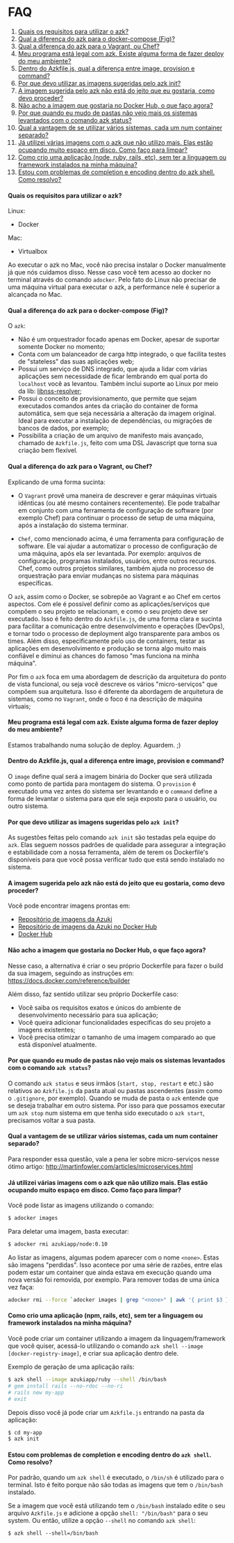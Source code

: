 # FAQ

1. [Quais os requisitos para utilizar o azk?](README.html#quais-os-requisitos-para-utilizar-o-azk)
1. [Qual a diferença do azk para o docker-compose (Fig)?](README.html#qual-a-diferena-do-azk-para-o-docker-compose-fig)
1. [Qual a diferença do azk para o Vagrant, ou Chef?](README.html#qual-a-diferena-do-azk-para-o-vagrant-ou-chef)
1. [Meu programa está legal com azk. Existe alguma forma de fazer deploy do meu ambiente?](README.html#meu-programa-est-legal-com-azk-existe-alguma-forma-de-fazer-deploy-do-meu-ambiente)
1. [Dentro do Azkfile.js, qual a diferença entre image, provision e command?](README.html#dentro-do-azkfilejs-qual-a-diferena-entre-image-provision-e-command)
1. [Por que devo utilizar as imagens sugeridas pelo azk init?](README.html#por-que-devo-utilizar-as-imagens-sugeridas-pelo-azk-init)
1. [A imagem sugerida pelo azk não está do jeito que eu gostaria, como devo proceder?](README.html#a-imagem-sugerida-pelo-azk-no-est-do-jeito-que-eu-gostaria-como-devo-proceder)
1. [Não acho a imagem que gostaria no Docker Hub, o que faço agora?](README.html#no-acho-a-imagem-que-gostaria-no-docker-hub-o-que-fao-agora)
1. [Por que quando eu mudo de pastas não vejo mais os sistemas levantados com o comando azk status?](README.html#por-que-quando-eu-mudo-de-pastas-no-vejo-mais-os-sistemas-levantados-com-o-comando-azk-status)
1. [Qual a vantagem de se utilizar vários sistemas, cada um num container separado?](README.html#qual-a-vantagem-de-se-utilizar-vrios-sistemas-cada-um-num-container-separado)
1. [Já utilizei várias imagens com o azk que não utilizo mais. Elas estão ocupando muito espaço em disco. Como faço para limpar?](README.html#j-utilizei-vrias-imagens-com-o-azk-que-no-utilizo-mais-elas-esto-ocupando-muito-espao-em-disco-como-fao-para-limpar)
1. [Como crio uma aplicação (node, ruby, rails, etc), sem ter a linguagem ou framework instalados na minha máquina?](README.html#como-crio-uma-aplicao-node-ruby-rails-etc-sem-ter-a-linguagem-ou-framework-instalados-na-minha-mquina)
1. [Estou com problemas de completion e encoding dentro do azk shell. Como resolvo?](README.html#estou-com-problemas-de-completion-e-encoding-dentro-do-azk-shell-como-resolvo)

#### Quais os requisitos para utilizar o azk?

Linux:
- Docker

Mac:
- Virtualbox

Ao executar o azk no Mac, você não precisa instalar o Docker manualmente já que nós cuidamos disso. Nesse caso você tem acesso ao docker no terminal através do comando `adocker`. Pelo fato do Linux não precisar de uma máquina virtual para executar o azk, a performance nele é superior a alcançada no Mac.

#### Qual a diferença do azk para o docker-compose (Fig)?

O `azk`:

- Não é um orquestrador focado apenas em Docker, apesar de suportar somente Docker no momento;
- Conta com um balanceador de carga http integrado, o que facilita testes de "stateless" das suas aplicações web;
- Possui um serviço de DNS integrado, que ajuda a lidar com várias aplicações sem necessidade de ficar lembrando em qual porta do `localhost` você as levantou. Também inclui suporte ao Linux por meio da lib: [libnss-resolver](https://github.com/azukiapp/libnss-resolver);
- Possui o conceito de provisionamento, que permite que sejam executados comandos antes da criação do container de forma automática, sem que seja necessária a alteração da imagem original. Ideal para executar a instalação de dependências, ou migrações de bancos de dados, por exemplo;
- Possibilita a criação de um arquivo de manifesto mais avançado, chamado de `Azkfile.js`, feito com uma DSL Javascript que torna sua criação bem flexível.

#### Qual a diferença do azk para o Vagrant, ou Chef?

Explicando de uma forma sucinta:

- O `Vagrant` provê uma maneira de descrever e gerar máquinas virtuais idênticas (ou até mesmo containers recentemente). Ele pode trabalhar em conjunto com uma ferramenta de configuração de software (por exemplo Chef) para continuar o processo de setup de uma máquina, após a instalação do sistema terminar.

- `Chef`, como mencionado acima, é uma ferramenta para configuração de software. Ele vai ajudar a automatizar o processo de configuração de uma máquina, após ela ser levantada. Por exemplo: arquivos de configuração, programas instalados, usuários, entre outros recursos. Chef, como outros projetos similares, também ajuda no processo de orquestração para enviar mudanças no sistema para máquinas específicas.

O `azk`, assim como o Docker, se sobrepõe ao Vagrant e ao Chef em certos aspectos. Com ele é possível definir como as aplicações/serviços que compõem o seu projeto se relacionam, e como o seu projeto deve ser executado. Isso é feito dentro do `Azkfile.js`, de uma forma clara e sucinta para facilitar a comunicação entre desenvolvimento e operações (DevOps), e tornar todo o processo de deployment algo transparente para ambos os times. Além disso, especificamente pelo uso de containers, testar as aplicações em desenvolvimento e produção se torna algo muito mais confiável e diminui as chances do famoso "mas funciona na minha máquina".

Por fim o `azk` foca em uma abordagem de descrição da arquitetura do ponto de vista funcional, ou seja você descreve os vários "micro-serviços" que compõem sua arquitetura. Isso é diferente da abordagem de arquitetura de sistemas, como no `Vagrant`, onde o foco é na descrição de máquina virtuais;

#### Meu programa está legal com azk. Existe alguma forma de fazer deploy do meu ambiente?

Estamos trabalhando numa solução de deploy. Aguardem. ;)

#### Dentro do Azkfile.js, qual a diferença entre image, provision e command?

O `image` define qual será a imagem binária do Docker que será utilizada como ponto de partida para montagem do sistema. O `provision` é executado uma vez antes do sistema ser levantando e o `command` define a forma de levantar o sistema para que ele seja exposto para o usuário, ou outro sistema.

#### Por que devo utilizar as imagens sugeridas pelo `azk init`?

As sugestões feitas pelo comando `azk init` são testadas pela equipe do `azk`. Elas seguem nossos padrões de qualidade para assegurar a integração e estabilidade com a nossa ferramenta, além de terem os Dockerfile's disponíveis para que você possa verificar tudo que está sendo instalado no sistema.

#### A imagem sugerida pelo azk não está do jeito que eu gostaria, como devo proceder?

Você pode encontrar imagens prontas em:
- [Repositório de imagens da Azuki](http://images.azk.io/)
- [Repositório de imagens da Azuki no Docker Hub](https://registry.hub.docker.com/u/azukiapp)
- [Docker Hub](https://registry.hub.docker.com/)

#### Não acho a imagem que gostaria no Docker Hub, o que faço agora?

Nesse caso, a alternativa é criar o seu próprio Dockerfile para fazer o build da sua imagem, seguindo as instruções em:  https://docs.docker.com/reference/builder

Além disso, faz sentido utilizar seu próprio Dockerfile caso:

- Você saiba os requisitos exatos e únicos do ambiente de desenvolvimento necessário para sua aplicação;
- Você queira adicionar funcionalidades específicas do seu projeto a imagens existentes;
- Você precisa otimizar o tamanho de uma imagem comparado ao que está disponível atualmente.

#### Por que quando eu mudo de pastas não vejo mais os sistemas levantados com o comando `azk status`?

O comando `azk status` e seus irmãos (`start, stop, restart` e etc.) são relativos ao `Azkfile.js` da pasta atual ou pastas ascendentes (assim como o `.gitignore`, por exemplo). Quando se muda de pasta o `azk` entende que se deseja trabalhar em outro sistema. Por isso para que possamos executar um `azk stop` num sistema em que tenha sido executado o `azk start`, precisamos voltar a sua pasta.

#### Qual a vantagem de se utilizar vários sistemas, cada um num container separado?

Para responder essa questão, vale a pena ler sobre micro-serviços nesse ótimo artigo: http://martinfowler.com/articles/microservices.html

#### Já utilizei várias imagens com o azk que não utilizo mais. Elas estão ocupando muito espaço em disco. Como faço para limpar?

Você pode listar as imagens utilizando o comando:

```sh
$ adocker images
```

Para deletar uma imagem, basta executar:

```sh
$ adocker rmi azukiapp/node:0.10
```

Ao listar as imagens, algumas podem aparecer com o nome `<none>`. Estas são imagens "perdidas". Isso acontece por uma série de razões, entre elas podem estar um container que ainda estava em execução quando uma nova versão foi removida, por exemplo. Para remover todas de uma única vez faça:

```sh
adocker rmi --force `adocker images | grep "<none>" | awk '{ print $3 }'`
```

#### Como crio uma aplicação (npm, rails, etc), sem ter a linguagem ou framework instalados na minha máquina?

Você pode criar um container utilizando a imagem da linguagem/framework que você quiser, acessá-lo utilizando o comando `azk shell --image [docker-registry-image]`, e criar sua aplicação dentro dele.

Exemplo de geração de uma aplicação rails:

```sh
$ azk shell --image azukiapp/ruby --shell /bin/bash
# gem install rails --no-rdoc --no-ri
# rails new my-app
# exit
```

Depois disso você já pode criar um `Azkfile.js` entrando na pasta da aplicação:

```sh
$ cd my-app
$ azk init
```

#### Estou com problemas de completion e encoding dentro do `azk shell`. Como resolvo?

Por padrão, quando um `azk shell` é executado, o `/bin/sh` é utilizado para o terminal. Isto é feito porque não são todas as imagens que tem o `/bin/bash` instalado.

Se a imagem que você está utilizando tem o `/bin/bash` instalado edite o seu arquivo `Azkfile.js` e adicione a opção `shell: "/bin/bash"` para o seu system. Ou então, utilize a opção `--shell` no comando `azk shell`:

```shell
$ azk shell --shell=/bin/bash
```
